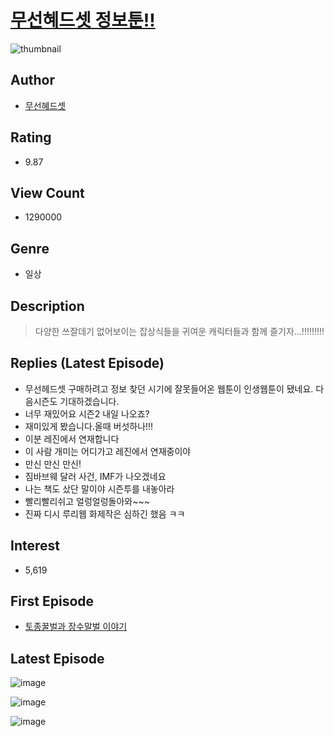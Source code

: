# [무선혜드셋 정보툰!!](https://comic.naver.com/bestChallenge/list?titleId=738355)
![thumbnail](https://image-comic.pstatic.net/user_contents_data/challenge_comic/2020/01/31/325995/thumbnail_202x1642a199f90_cc84_4493_9815_24af8282e079_00002637.JPEG)

## Author
- [무선혜드셋](https://comic.naver.com/artistTitle?id=325995)

## Rating
- 9.87

## View Count
- 1290000

## Genre
- 일상

## Description
> 다양한 쓰잘데기 없어보이는 잡상식들을 귀여운 캐릭터들과 함께 즐기자...!!!!!!!!!

## Replies (Latest Episode)
- 무선헤드셋 구매하려고 정보 찾던 시기에 잘못들어온 웹툰이 인생웹툰이 됐네요. 다음시즌도 기대하겠습니다.
- 너무 재밌어요 시즌2 내일 나오죠?
- 재미있게 봤습니다.올때 버섯하나!!!
- 이분 레진에서 연재합니다
- 이 사람 개미는 어디가고 레진에서 연재중이야
- 만신 만신 만신!
- 짐바브웨 달러 사건, IMF가 나오겠네요
- 나는 책도 샀단 말이야 시즌투를 내놓아라
- 빨리빨리쉬고 얼렁얼렁돌아와~~~
- 진짜 디시 루리웹 화제작은 심하긴 했음 ㅋㅋ

## Interest
- 5,619

## First Episode
- [토종꿀벌과 장수말벌 이야기](https://comic.naver.com/bestChallenge/detail?titleId=738355&no=1)

## Latest Episode
![image](https://image-comic.pstatic.net/user_contents_data/challenge_comic/2023/01/12/325995/upload_3762253046423304502.jpeg)

![image](https://image-comic.pstatic.net/user_contents_data/challenge_comic/2023/01/12/325995/upload_3474585606501577057.jpeg)

![image](https://image-comic.pstatic.net/user_contents_data/challenge_comic/2023/01/12/325995/upload_7221863080377267298.jpeg)
